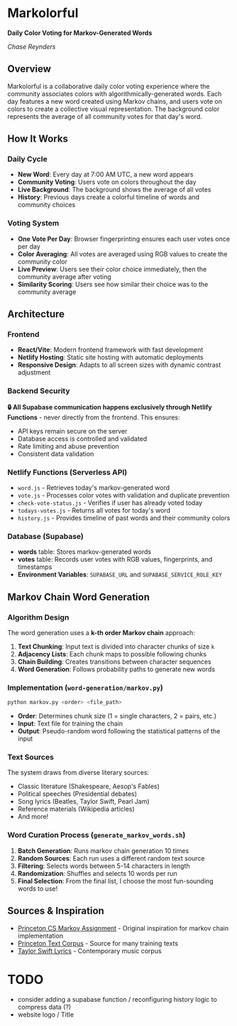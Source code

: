 # Markolorful

**Daily Color Voting for Markov-Generated Words**

*Chase Reynders*

## Overview

Markolorful is a collaborative daily color voting experience where the community associates colors with algorithmically-generated words. Each day features a new word created using Markov chains, and users vote on colors to create a collective visual representation. The background color represents the average of all community votes for that day's word.

## How It Works

### Daily Cycle
- **New Word**: Every day at 7:00 AM UTC, a new word appears
- **Community Voting**: Users vote on colors throughout the day
- **Live Background**: The background shows the average of all votes
- **History**: Previous days create a colorful timeline of words and community choices

### Voting System
- **One Vote Per Day**: Browser fingerprinting ensures each user votes once per day
- **Color Averaging**: All votes are averaged using RGB values to create the community color
- **Live Preview**: Users see their color choice immediately, then the community average after voting
- **Similarity Scoring**: Users see how similar their choice was to the community average

## Architecture

### Frontend
- **React/Vite**: Modern frontend framework with fast development
- **Netlify Hosting**: Static site hosting with automatic deployments
- **Responsive Design**: Adapts to all screen sizes with dynamic contrast adjustment

### Backend Security
**🔒 All Supabase communication happens exclusively through Netlify Functions** - never directly from the frontend. This ensures:
- API keys remain secure on the server
- Database access is controlled and validated
- Rate limiting and abuse prevention
- Consistent data validation

### Netlify Functions (Serverless API)
- `word.js` - Retrieves today's markov-generated word
- `vote.js` - Processes color votes with validation and duplicate prevention
- `check-vote-status.js` - Verifies if user has already voted today
- `todays-votes.js` - Returns all votes for today's word
- `history.js` - Provides timeline of past words and their community colors

### Database (Supabase)
- **words** table: Stores markov-generated words
- **votes** table: Records user votes with RGB values, fingerprints, and timestamps
- **Environment Variables**: `SUPABASE_URL` and `SUPABASE_SERVICE_ROLE_KEY`

## Markov Chain Word Generation

### Algorithm Design
The word generation uses a **k-th order Markov chain** approach:

1. **Text Chunking**: Input text is divided into character chunks of size `k`
2. **Adjacency Lists**: Each chunk maps to possible following chunks
3. **Chain Building**: Creates transitions between character sequences
4. **Word Generation**: Follows probability paths to generate new words

### Implementation (`word-generation/markov.py`)
```bash
python markov.py <order> <file_path>
```

- **Order**: Determines chunk size (1 = single characters, 2 = pairs, etc.)
- **Input**: Text file for training the chain
- **Output**: Pseudo-random word following the statistical patterns of the input

### Text Sources
The system draws from diverse literary sources:
- Classic literature (Shakespeare, Aesop's Fables)
- Political speeches (Presidential debates)
- Song lyrics (Beatles, Taylor Swift, Pearl Jam)
- Reference materials (Wikipedia articles)
- And more!

### Word Curation Process (`generate_markov_words.sh`)
1. **Batch Generation**: Runs markov chain generation 10 times
2. **Random Sources**: Each run uses a different random text source
3. **Filtering**: Selects words between 5-14 characters in length
4. **Randomization**: Shuffles and selects 10 words per run
5. **Final Selection**: From the final list, I choose the most fun-sounding words to use!

## Sources & Inspiration

- [Princeton CS Markov Assignment](https://www.cs.princeton.edu/courses/archive/spring05/cos126/assignments/markov.html) - Original inspiration for markov chain implementation
- [Princeton Text Corpus](https://www.cs.princeton.edu/courses/archive/spr24/cos126/assignments/chat126/) - Source for many training texts
- [Taylor Swift Lyrics](https://github.com/irenetrampoline/taylor-swift-lyrics/blob/master/all_tswift_lyrics.txt) - Contemporary music corpus

# TODO
- consider adding a supabase function / reconfiguring history logic to compress data (?)
- website logo / Title 